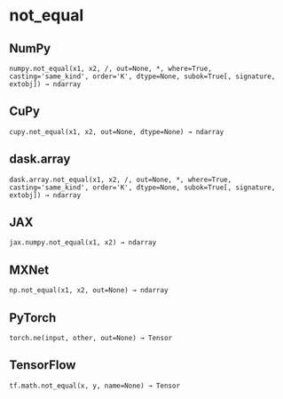 # not_equal

## NumPy

```
numpy.not_equal(x1, x2, /, out=None, *, where=True, casting='same_kind', order='K', dtype=None, subok=True[, signature, extobj]) → ndarray
```

## CuPy

```
cupy.not_equal(x1, x2, out=None, dtype=None) → ndarray
```

## dask.array

```
dask.array.not_equal(x1, x2, /, out=None, *, where=True, casting='same_kind', order='K', dtype=None, subok=True[, signature, extobj]) → ndarray
```

## JAX

```
jax.numpy.not_equal(x1, x2) → ndarray
```

## MXNet

```
np.not_equal(x1, x2, out=None) → ndarray
```

## PyTorch

```
torch.ne(input, other, out=None) → Tensor
```

## TensorFlow

```
tf.math.not_equal(x, y, name=None) → Tensor
```
